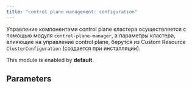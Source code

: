 ```yaml
---
title: "control plane management: configuration"
---
```


Управление компонентами control plane кластера осуществляется с помощью модуля `control-plane-manager`, а параметры кластера, влияющие на управление control plane, берутся из Custom Resource `ClusterConfiguration` (создается при инсталляции).

This module is enabled by **default**.

## Parameters

<!-- SCHEMA -->
